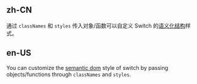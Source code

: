 ## zh-CN

通过 `classNames` 和 `styles` 传入对象/函数可以自定义 Switch 的[语义化结构](#semantic-dom)样式。

## en-US

You can customize the [semantic dom](#semantic-dom) style of switch by passing objects/functions through `classNames` and `styles`.
